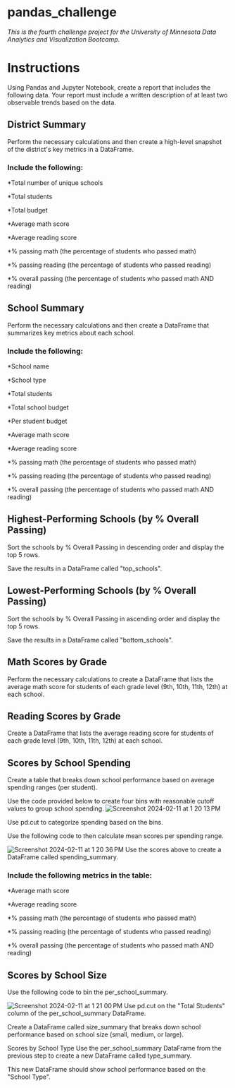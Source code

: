 # pandas_challenge
_This is the fourth challenge project for the University of Minnesota Data Analytics and Visualization Bootcamp._

# Instructions
Using Pandas and Jupyter Notebook, create a report that includes the following data. Your report must include a written description of at least two observable trends based on the data.

## District Summary
Perform the necessary calculations and then create a high-level snapshot of the district's key metrics in a DataFrame.

### Include the following:

*Total number of unique schools

*Total students

*Total budget

*Average math score

*Average reading score

*% passing math (the percentage of students who passed math)

*% passing reading (the percentage of students who passed reading)

*% overall passing (the percentage of students who passed math AND reading)

## School Summary
Perform the necessary calculations and then create a DataFrame that summarizes key metrics about each school.

### Include the following:

*School name

*School type

*Total students

*Total school budget

*Per student budget

*Average math score

*Average reading score

*% passing math (the percentage of students who passed math)

*% passing reading (the percentage of students who passed reading)

*% overall passing (the percentage of students who passed math AND reading)

## Highest-Performing Schools (by % Overall Passing)
Sort the schools by % Overall Passing in descending order and display the top 5 rows.

Save the results in a DataFrame called "top_schools".

## Lowest-Performing Schools (by % Overall Passing)
Sort the schools by % Overall Passing in ascending order and display the top 5 rows.

Save the results in a DataFrame called "bottom_schools".

## Math Scores by Grade
Perform the necessary calculations to create a DataFrame that lists the average math score for students of each grade level (9th, 10th, 11th, 12th) at each school.

## Reading Scores by Grade
Create a DataFrame that lists the average reading score for students of each grade level (9th, 10th, 11th, 12th) at each school.

## Scores by School Spending
Create a table that breaks down school performance based on average spending ranges (per student).

Use the code provided below to create four bins with reasonable cutoff values to group school spending.
![Screenshot 2024-02-11 at 1 20 13 PM](https://github.com/AshleyKAnderson/pandas_challenge/assets/151413928/b23eabdf-4c07-4507-9306-6fb88442a71c)

Use pd.cut to categorize spending based on the bins.

Use the following code to then calculate mean scores per spending range.

![Screenshot 2024-02-11 at 1 20 36 PM](https://github.com/AshleyKAnderson/pandas_challenge/assets/151413928/24f957e3-d507-41a4-ba39-2a953f2749ea)
Use the scores above to create a DataFrame called spending_summary.

### Include the following metrics in the table:

*Average math score

*Average reading score

*% passing math (the percentage of students who passed math)

*% passing reading (the percentage of students who passed reading)

*% overall passing (the percentage of students who passed math AND reading)

## Scores by School Size
Use the following code to bin the per_school_summary.



![Screenshot 2024-02-11 at 1 21 00 PM](https://github.com/AshleyKAnderson/pandas_challenge/assets/151413928/a5aeb100-aec4-4526-8b89-3d0312570d2b)
Use pd.cut on the "Total Students" column of the per_school_summary DataFrame.

Create a DataFrame called size_summary that breaks down school performance based on school size (small, medium, or large).

Scores by School Type
Use the per_school_summary DataFrame from the previous step to create a new DataFrame called type_summary.

This new DataFrame should show school performance based on the "School Type".
